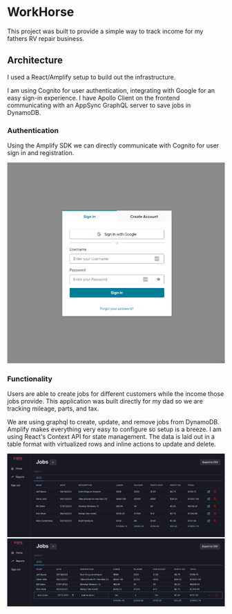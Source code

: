 # WorkHorse

This project was built to provide a simple way to track income for my fathers RV repair business.

## Architecture
I used a React/Amplify setup to build out the infrastructure. 

I am using Cognito for user authentication, integrating with Google for an easy sign-in experience.
I have Apollo Client on the frontend communicating with an AppSync GraphQL server to save jobs in DynamoDB.

### Authentication
Using the Amplify SDK we can directly communicate with Cognito for user sign in and registration.

![Authentication](public/authentication.png)

### Functionality
Users are able to create jobs for different customers while the income those jobs provide.
This application was built directly for my dad so we are tracking mileage, parts, and tax.

We are using graphql to create, update, and remove jobs from DynamoDB. Amplify makes everything very easy to configure so setup is a breeze.
I am using React's Context API for state management.
The data is laid out in a table format with virtualized rows and inline actions to update and delete.

![Table Layout](public/tableLayout.png)
![Inline Actions](public/InlineActions.png)